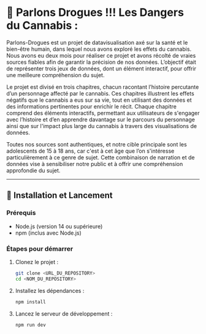 # 🌿 Parlons Drogues !!! Les Dangers du Cannabis :

Parlons-Drogues est un projet de datavisualisation axé sur la santé et le bien-être humain, dans lequel nous avons exploré les effets du cannabis. Nous avons eu deux mois pour réaliser ce projet et avons récolté de vraies sources fiables afin de garantir la précision de nos données. L’objectif était de représenter trois jeux de données, dont un élément interactif, pour offrir une meilleure compréhension du sujet.

Le projet est divisé en trois chapitres, chacun racontant l’histoire percutante d’un personnage affecté par le cannabis. Ces chapitres illustrent les effets négatifs que le cannabis a eus sur sa vie, tout en utilisant des données et des informations pertinentes pour enrichir le récit. Chaque chapitre comprend des éléments interactifs, permettant aux utilisateurs de s'engager avec l’histoire et d’en apprendre davantage sur le parcours du personnage ainsi que sur l'impact plus large du cannabis à travers des visualisations de données.

Toutes nos sources sont authentiques, et notre cible principale sont les adolescents de 15 à 18 ans, car c'est à cet âge que l’on s'intéresse particulièrement à ce genre de sujet. Cette combinaison de narration et de données vise à sensibiliser notre public et à offrir une compréhension approfondie du sujet.

---

## 🚀 Installation et Lancement

### Prérequis
- Node.js (version 14 ou supérieure)
- npm (inclus avec Node.js)

### Étapes pour démarrer
1. Clonez le projet :  
   ```bash
   git clone <URL_DU_REPOSITORY>
   cd <NOM_DU_REPOSITORY>
2. Installez les dépendances :
    ```bash
    npm install
3. Lancez le serveur de développement :
    ```bash
    npm run dev
